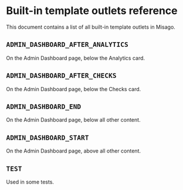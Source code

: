 # Built-in template outlets reference

This document contains a list of all built-in template outlets in Misago.


## `ADMIN_DASHBOARD_AFTER_ANALYTICS`

On the Admin Dashboard page, below the Analytics card.


## `ADMIN_DASHBOARD_AFTER_CHECKS`

On the Admin Dashboard page, below the Checks card.


## `ADMIN_DASHBOARD_END`

On the Admin Dashboard page, below all other content.


## `ADMIN_DASHBOARD_START`

On the Admin Dashboard page, above all other content.


## `TEST`

Used in some tests.